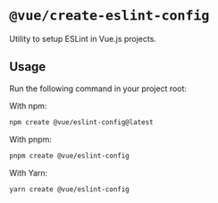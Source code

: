 # `@vue/create-eslint-config`

Utility to setup ESLint in Vue.js projects.

## Usage

Run the following command in your project root:

With npm:

```sh
npm create @vue/eslint-config@latest
```

With pnpm:

```sh
pnpm create @vue/eslint-config
```

With Yarn:

```sh
yarn create @vue/eslint-config
```
